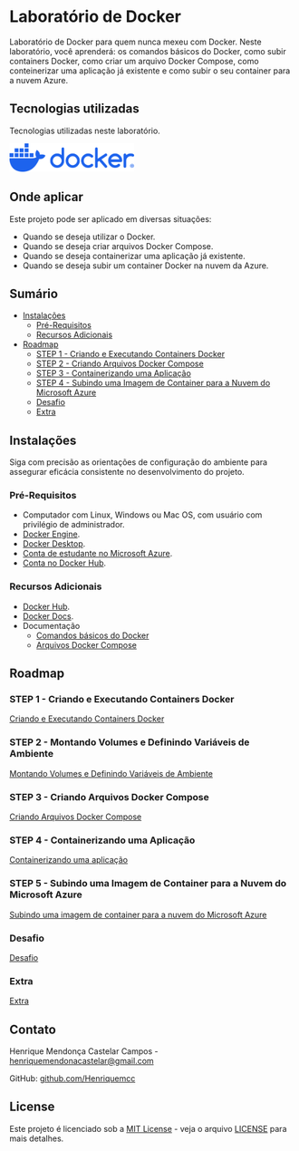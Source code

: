 # Laboratório de Docker

Laboratório de Docker para quem nunca mexeu com Docker. Neste laboratório, você aprenderá: os comandos básicos do Docker, como subir containers Docker, como criar um arquivo Docker Compose, como conteinerizar uma aplicação já existente e como subir o seu container para a nuvem Azure.

## Tecnologias utilizadas

Tecnologias utilizadas neste laboratório.

<div style="display: flex; gap: 10px;">
    <a href="https://www.docker.com/"><img height="50px" src="icones/docker-logo-blue.png" alt="Logo do Docker"/></a>
</div>

## Onde aplicar

Este projeto pode ser aplicado em diversas situações:

- Quando se deseja utilizar o Docker.
- Quando se deseja criar arquivos Docker Compose.
- Quando se deseja containerizar uma aplicação já existente.
- Quando se deseja subir um container Docker na nuvem da Azure.

## Sumário

* [Instalações](#instalações)
  * [Pré-Requisitos](#pré-requisitos)
  * [Recursos Adicionais](#recursos-adicionais)
* [Roadmap](#roadmap)
  * [STEP 1 - Criando e Executando Containers Docker](#step-1---criando-e-executando-containers-docker)
  * [STEP 2 - Criando Arquivos Docker Compose](#step-2---criando-arquivos-docker-compose)
  * [STEP 3 - Containerizando uma Aplicação](#step-3---containerizando-uma-aplicação)
  * [STEP 4 - Subindo uma Imagem de Container para a Nuvem do Microsoft Azure](#step-4---subindo-uma-imagem-de-container-para-a-nuvem-do-microsoft-azure)
  * [Desafio](#desafio)
  * [Extra](#extra)

## Instalações

Siga com precisão as orientações de configuração do ambiente para assegurar eficácia consistente no desenvolvimento do projeto.

### Pré-Requisitos

- Computador com Linux, Windows ou Mac OS, com usuário com privilégio de administrador.
- [Docker Engine](https://docs.docker.com/engine/install/).
- [Docker Desktop](https://www.docker.com/products/docker-desktop/).
- [Conta de estudante no Microsoft Azure](https://icei.pucminas.br/index.php/azurepucminas).
- [Conta no Docker Hub](https://app.docker.com/signup).

### Recursos Adicionais

- [Docker Hub](https://hub.docker.com).
- [Docker Docs](https://docs.docker.com).
- Documentação
  - [Comandos básicos do Docker](documentacao/comandos-basicos/README.md)
  - [Arquivos Docker Compose]()

## Roadmap

### STEP 1 - Criando e Executando Containers Docker

[Criando e Executando Containers Docker](criando-executando-containers-docker/README.md)

### STEP 2 - Montando Volumes e Definindo Variáveis de Ambiente

[Montando Volumes e Definindo Variáveis de Ambiente](montando-volumes-definindo-variaveis-ambiente/README.md)

### STEP 3 - Criando Arquivos Docker Compose

[Criando Arquivos Docker Compose](criando-arquivos-docker-compose/README.md)

### STEP 4 - Containerizando uma Aplicação

[Containerizando uma aplicação](containerizando-uma-aplicacao/README.md)

### STEP 5 - Subindo uma Imagem de Container para a Nuvem do Microsoft Azure

[Subindo uma imagem de container para a nuvem do Microsoft Azure](subindo-uma-imagem-container-nuvem-azure/README.md)

### Desafio

[Desafio](desafio/README.md)

### Extra

[Extra]()

## Contato

Henrique Mendonça Castelar Campos - [henriquemendonacastelar@gmail.com](mailto:henriquemendonacastelar@gmail.com)

GitHub: [github.com/Henriquemcc](https://github.com/Henriquemcc)

## License

Este projeto é licenciado sob a [MIT License](https://mit-license.org/) - veja o arquivo [LICENSE](LICENSE) para mais detalhes.